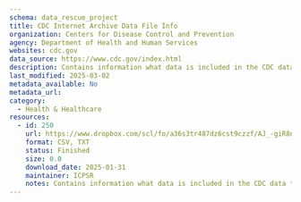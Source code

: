 ```yaml
---
schema: data_rescue_project 
title: CDC Internet Archive Data File Info
organization: Centers for Disease Control and Prevention
agency: Department of Health and Human Services
websites: cdc.gov
data_source: https://www.cdc.gov/index.html
description: Contains information what data is included in the CDC data torrent available from archive.org including subject tags/keywords.
last_modified: 2025-03-02
metadata_available: No
metadata_url: 
category:
  - Health & Healthcare 
resources:
  - id: 250
    url: https://www.dropbox.com/scl/fo/a36s3tr487dz6cst9czzf/AJ_-giR8nyPiKVY3meURyG8?rlkey=4loek7y0bdr37ljc2qrof2s32&dl=0
    format: CSV, TXT
    status: Finished
    size: 0.0
    download_date: 2025-01-31
    maintainer: ICPSR
    notes: Contains information what data is included in the CDC data torrent available from archive.org including subject tags/keywords.
---
```

